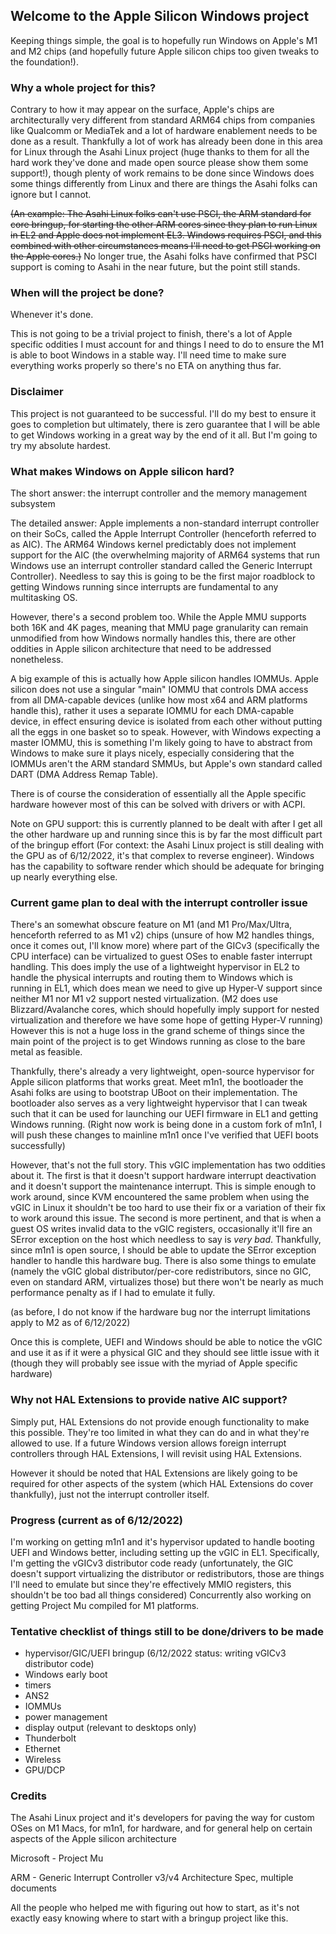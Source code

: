 ## Welcome to the Apple Silicon Windows project

Keeping things simple, the goal is to hopefully run Windows on Apple's M1 and M2 chips (and hopefully future Apple silicon chips too given tweaks to the foundation!).

### Why a whole project for this?

Contrary to how it may appear on the surface, Apple's chips are architecturally very different from standard ARM64 chips from companies like Qualcomm or MediaTek and a lot of hardware enablement needs to be done as a result. Thankfully a lot of work has already been done in this area for Linux through the Asahi Linux project (huge thanks to them for all the hard work they've done and made open source please show them some support!), though plenty of work remains to be done since Windows does some things differently from Linux and there are things the Asahi folks can ignore but I cannot.

~~(An example: The Asahi Linux folks can't use PSCI, the ARM standard for core bringup, for starting the other ARM cores since they plan to run Linux in EL2 and Apple does not implement EL3. Windows requires PSCI, and this combined with other circumstances means I'll need to get PSCI working on the Apple cores.)~~ No longer true, the Asahi folks have confirmed that PSCI support is coming to Asahi in the near future, but the point still stands.


### When will the project be done?

Whenever it's done.

This is not going to be a trivial project to finish, there's a lot of Apple specific oddities I must account for and things I need to do to ensure the M1 is able to boot Windows in a stable way. I'll need time to make sure everything works properly so there's no ETA on anything thus far.


### Disclaimer

This project is not guaranteed to be successful. I'll do my best to ensure it goes to completion but ultimately, there is zero guarantee that I will be able to get Windows working in a great way by the end of it all. But I'm going to try my absolute hardest. 


### What makes Windows on Apple silicon hard?

The short answer: the interrupt controller and the memory management subsystem

The detailed answer: Apple implements a non-standard interrupt controller on their SoCs, called the Apple Interrupt Controller (henceforth referred to as AIC). The ARM64 Windows kernel predictably does not implement support for the AIC (the overwhelming majority of ARM64 systems that run Windows use an interrupt controller standard called the Generic Interrupt Controller). Needless to say this is going to be the first major roadblock to getting Windows running since interrupts are fundamental to any multitasking OS.

However, there's a second problem too. While the Apple MMU supports both 16K and 4K pages, meaning that MMU page granularity can remain unmodified from how Windows normally handles this, there are other oddities in Apple silicon architecture that need to be addressed nonetheless.

A big example of this is actually how Apple silicon handles IOMMUs. Apple silicon does not use a singular "main" IOMMU that controls DMA access from all DMA-capable devices (unlike how most x64 and ARM platforms handle this), rather it uses a separate IOMMU for each DMA-capable device, in effect ensuring device is isolated from each other without putting all the eggs in one basket so to speak. However, with Windows expecting a master IOMMU, this is something I'm likely going to have to abstract from Windows to make sure it plays nicely, especially considering that the IOMMUs aren't the ARM standard SMMUs, but Apple's own standard called DART (DMA Address Remap Table).

There is of course the consideration of essentially all the Apple specific hardware however most of this can be solved with drivers or with ACPI.

Note on GPU support: this is currently planned to be dealt with after I get all the other hardware up and running since this is by far the most difficult part of the bringup effort (For context: the Asahi Linux project is still dealing with the GPU as of 6/12/2022, it's that complex to reverse engineer). Windows has the capability to software render which should be adequate for bringing up nearly everything else.

### Current game plan to deal with the interrupt controller issue

There's an somewhat obscure feature on M1 (and M1 Pro/Max/Ultra, henceforth referred to as M1 v2) chips (unsure of how M2 handles things, once it comes out, I'll know more) where part of the GICv3 (specifically the CPU interface) can be virtualized to guest OSes to enable faster interrupt handling. This does imply the use of a lightweight hypervisor in EL2 to handle the physical interrupts and routing them to Windows which is running in EL1, which does mean we need to give up Hyper-V support since neither M1 nor M1 v2 support nested virtualization. (M2 does use Blizzard/Avalanche cores, which should hopefully imply support for nested virtualization and therefore we have some hope of getting Hyper-V running) However this is not a huge loss in the grand scheme of things since the main point of the project is to get Windows running as close to the bare metal as feasible.

Thankfully, there's already a very lightweight, open-source hypervisor for Apple silicon platforms that works great. Meet m1n1, the bootloader the Asahi folks are using to bootstrap UBoot on their implementation. The bootloader also serves as a very lightweight hypervisor that I can tweak such that it can be used for launching our UEFI firmware in EL1 and getting Windows running. (Right now work is being done in a custom fork of m1n1, I will push these changes to mainline m1n1 once I've verified that UEFI boots successfully)

However, that's not the full story. This vGIC implementation has two oddities about it. The first is that it doesn't support hardware interrupt deactivation and it doesn't support the maintenance interrupt. This is simple enough to work around, since KVM encountered the same problem when using the vGIC in Linux it shouldn't be too hard to use their fix or a variation of their fix to work around this issue. The second is more pertinent, and that is when a guest OS writes invalid data to the vGIC registers, occasionally it'll fire an SError exception on the host which needless to say is *very bad*. Thankfully, since m1n1 is open source, I should be able to update the SError exception handler to handle this hardware bug. There is also some things to emulate (namely the vGIC global distributor/per-core redistributors, since no GIC, even on standard ARM, virtualizes those) but there won't be nearly as much performance penalty as if I had to emulate it fully.

(as before, I do not know if the hardware bug nor the interrupt limitations apply to M2 as of 6/12/2022)

Once this is complete, UEFI and Windows should be able to notice the vGIC and use it as if it were a physical GIC and they should see little issue with it (though they will probably see issue with the myriad of Apple specific hardware)

### Why not HAL Extensions to provide native AIC support?

Simply put, HAL Extensions do not provide enough functionality to make this possible. They're too limited in what they can do and in what they're allowed to use. If a future Windows version allows foreign interrupt controllers through HAL Extensions, I will revisit using HAL Extensions.

However it should be noted that HAL Extensions are likely going to be required for other aspects of the system (which HAL Extensions do cover thankfully), just not the interrupt controller itself.

### Progress (current as of 6/12/2022)

I'm working on getting m1n1 and it's hypervisor updated to handle booting UEFI and Windows better, including setting up the vGIC in EL1. Specifically, I'm getting the vGICv3 distributor code ready (unfortunately, the GIC doesn't support virtualizing the distributor or redistributors, those are things I'll need to emulate but since they're effectively MMIO registers, this shouldn't be too bad all things considered) Concurrently also working on getting Project Mu compiled for M1 platforms.

### Tentative checklist of things still to be done/drivers to be made

- hypervisor/GIC/UEFI bringup (6/12/2022 status: writing vGICv3 distributor code)
- Windows early boot
- timers
- ANS2
- IOMMUs
- power management
- display output (relevant to desktops only)
- Thunderbolt
- Ethernet
- Wireless
- GPU/DCP

### Credits

The Asahi Linux project and it's developers for paving the way for custom OSes on M1 Macs, for m1n1, for hardware, and for general help on certain aspects of the Apple silicon architecture

Microsoft - Project Mu

ARM - Generic Interrupt Controller v3/v4 Architecture Spec, multiple documents

All the people who helped me with figuring out how to start, as it's not exactly easy knowing where to start with a bringup project like this.
